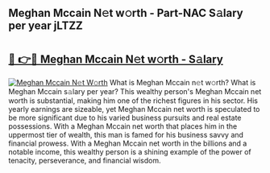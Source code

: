 ## Meghan Mccain N𝚎t w𝚘rth - Part-NAC S𝚊lary per year jLTZZ

# <h2><a href="http://gc1v7h.nevu.top/?p=Meghan+Mccain">🔗 👉🔴 Meghan Mccain N𝚎t w𝚘rth - S𝚊lary</a></h2>

[![Meghan Mccain N𝚎t W𝚘rth](https://i.imgur.com/Oavwk0R.jpeg)](http://gc1v7h.nevu.top/?p=Meghan+Mccain)
What is Meghan Mccain n𝚎t w𝚘rth? What is Meghan Mccain s𝚊lary per year?
This wealthy person's Meghan Mccain net worth is substantial, making him one of the richest figures in his sector. His yearly earnings are sizeable, yet Meghan Mccain net worth is speculated to be more significant due to his varied business pursuits and real estate possessions. With a Meghan Mccain net worth that places him in the uppermost tier of wealth, this man is famed for his business savvy and financial prowess. With a Meghan Mccain net worth in the billions and a notable income, this wealthy person is a shining example of the power of tenacity, perseverance, and financial wisdom.
